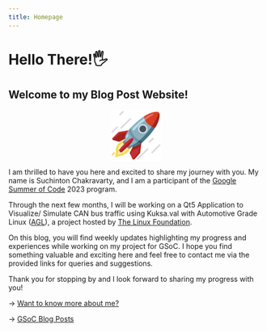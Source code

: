 ```yaml
---
title: Homepage
---
```


# Hello There!🖐

## Welcome to my Blog Post Website!

<div style="display: flex; flex-direction: column; align-items: center;">
  <img src="https://raw.githubusercontent.com/suchinton/blogs/main/images/About/rocket.gif" height="auto" width="100">
</div>

I am thrilled to have you here and excited to share my journey with you. My name is Suchinton Chakravarty, and I am a participant of the [Google Summer of Code](https://summerofcode.withgoogle.com) 2023 program.

Through the next few months, I will be working on a Qt5 Application to Visualize/ Simulate CAN bus traffic using Kuksa.val with Automotive Grade Linux ([AGL](https://www.automotivelinux.org/)), a project hosted by [The Linux Foundation](https://www.linuxfoundation.org/). 

On this blog, you will find weekly updates highlighting my progress and experiences while working on my project for GSoC. I hope you find something valuable and exciting here and feel free to contact me via the provided links for queries and suggestions.

Thank you for stopping by and I look forward to sharing my progress with you!

→ [Want to know more about me?](/About)

→ [GSoC Blog Posts](/articles)